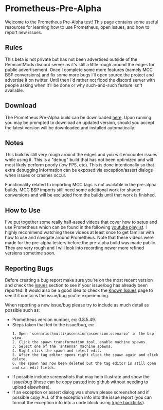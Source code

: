 # Prometheus-Pre-Alpha
Welcome to the Prometheus Pre-Alpha test! This page contains some useful resources for learning how to use Prometheus, open issues, and how to report new issues.

## Rules
This beta is not private but has not been advertised outside of the RemnantMods discord server as it's still a little rough around the edges for public advertisement. Once I complete some more features (namely MCC BSP conversions) and fix some more bugs I'll open source the project and advertise it on twitter. Until then I'd rather not flood the discord server with people asking when it'll be done or why such-and-such feature isn't available.

## Download
The Prometheus Pre-Alpha build can be downloaded [here](http://icode4.coffee/files/Prometheus/Prometheus_0.9.12.163_PreAlpha.zip). Upon running you may be prompted to download an updated version, should you accept the latest version will be downloaded and installed automatically.

## Notes
This build is still very rough around the edges and you will encounter issues while using it. This is a "debug" build that has not been optimized and will most likely perform poorly (low FPS, etc). This is done intentionally so that extra debugging information can be exposed via exception/assert dialogs when issues or crashes occur.

Functionality related to importing MCC tags is not available in the pre-alpha builds. MCC BSP imports still need some additional work for shader conversions and will be excluded from the builds until that work is finished.

## How to Use
I've put together some really half-assed videos that cover how to setup and use Prometheus which can be found in the following [youtube playlist](https://www.youtube.com/playlist?list=PLBOX21CcPFvKOpEI89GYJ-YF7TeA-bpte). I highly recommend watching these videos at least once to get familiar with how to use and navigate around Prometheus. Note that these videos were made for the pre-alpha testers before the pre-alpha build was made public. They are very rough and I will look into recording newer more refined versions sometime soon.

## Reporting Bugs
Before creating a bug report make sure you're on the most recent version and check the [issues](https://github.com/grimdoomer/Prometheus-Pre-Alpha/issues) section to see if your issue/bug has already been reported. It would also be a good idea to check the [Known Issues](https://github.com/grimdoomer/Prometheus-Pre-Alpha/issues/1) page to see if it contains the issue/bug you're experiencing.

When reporting a new issue/bug please try to include as much detail as possible such as:
- Prometheus version number, ex: 0.8.5.49.
- Steps taken that led to the issue/bug, ex:
  ```
  1. Open 'scenarios\multi\ascension\ascension.scenario' in the bsp view.
  2. Click the spawn transformation tool, enable machine spawns.
  3. Select one of the 'antenna' machine spawns.
  4. Right click the spawn and select edit.
  5. After the tag editor opens right click the spawn again and click delete.
  6. The spawn has now been deleted but the tag editor is still open and can edit fields.
  ```
- If possible include screenshots that may help illustrate and show the issue/bug (these can be copy pasted into github without needing to upload elsewhere).
- If an exception or assert dialog was shown please screenshot and if possible copy ALL of the exception info into the issue report (you can format the exception info into a code block using [triple backticks](https://docs.github.com/en/get-started/writing-on-github/getting-started-with-writing-and-formatting-on-github/basic-writing-and-formatting-syntax#quoting-code)).
